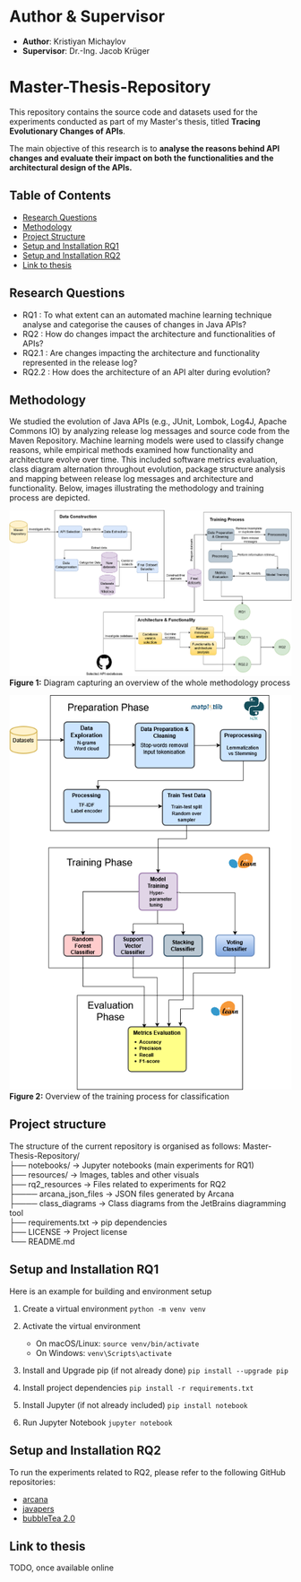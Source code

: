 # Author & Supervisor
- **Author**: Kristiyan Michaylov
- **Supervisor**: Dr.-Ing. Jacob Krüger

# Master-Thesis-Repository
This repository contains the source code and datasets used for the experiments conducted as part of my Master's thesis, titled **Tracing Evolutionary Changes of APIs**.

The main objective of this research is to **analyse the reasons behind API changes and evaluate their impact on both the functionalities and the architectural design of the APIs.**

## Table of Contents

- [Research Questions](#research-questions)
- [Methodology](#methodology)
- [Project Structure](#project-structure-)
- [Setup and Installation RQ1](#setup-and-installation-rq1)
- [Setup and Installation RQ2](#setup-and-installation-rq2)
- [Link to thesis](#link-to-thesis)

## Research Questions
- RQ1 : To what extent can an automated machine learning technique analyse
and categorise the causes of changes in Java APIs?
- RQ2 : How do changes impact the architecture and functionalities of APIs?
- RQ2.1 : Are changes impacting the architecture and functionality represented
in the release log?
- RQ2.2 : How does the architecture of an API alter during evolution?
## Methodology
We studied the evolution of Java APIs (e.g., JUnit, Lombok, Log4J, Apache Commons IO) by analyzing release log messages and source code from the Maven Repository.
Machine learning models were used to classify change reasons, while empirical methods examined how functionality and architecture evolve over time.
This included software metrics evaluation, class diagram alternation throughout evolution, package structure analysis and mapping between release log messages and architecture and functionality. 
Below, images illustrating the methodology and training process are depicted.

![Methodology](Methodology.png)
**Figure 1:** Diagram capturing an overview of the whole methodology process


![Training Process](Training%20Process.png)
**Figure 2:** Overview of the training process for classification

## Project structure 
The structure of the current repository is organised as follows:
Master-Thesis-Repository/ \
├── notebooks/             &rarr; Jupyter notebooks (main experiments for RQ1) \
├── resources/             &rarr; Images, tables and other visuals \
├── rq2_resources          &rarr; Files related to experiments for RQ2 \
├──── arcana_json_files &rarr; JSON files generated by Arcana \
├──── class_diagrams    &rarr; Class diagrams from the JetBrains diagramming tool \
├── requirements.txt       &rarr; pip dependencies \
├── LICENSE                &rarr; Project license \
└── README.md 

## Setup and Installation RQ1
Here is an example for building and environment setup

1. Create a virtual environment
`python -m venv venv`

2. Activate the virtual environment

    * On macOS/Linux:
    `source venv/bin/activate`
    * On Windows:
    `venv\Scripts\activate`

3. Install and Upgrade pip (if not already done)
`pip install --upgrade pip`

4. Install project dependencies
`pip install -r requirements.txt`

5. Install Jupyter (if not already included)
`pip install notebook`

6. Run Jupyter Notebook
`jupyter notebook`

## Setup and Installation RQ2
To run the experiments related to RQ2, please refer to the following GitHub repositories:
* [arcana](https://github.com/rsatrioadi/arcana)
* [javapers](https://github.com/rsatrioadi/javapers)
* [bubbleTea 2.0](https://github.com/rsatrioadi/bubbletea-v2)

## Link to thesis
TODO, once available online

